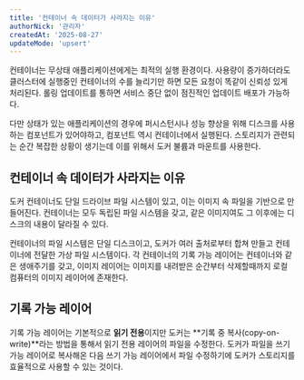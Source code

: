```yaml
---
title: '컨테이너 속 데이터가 사라지는 이유'
authorNick: '관리자'
createdAt: '2025-08-27'
updateMode: 'upsert'
---
```


컨테이너는 무상태 애플리케이션에게는 최적의 실행 환경이다.
사용량이 증가하더라도 클러스터에 실행중인 컨테이너의 수를 늘리기만 하면 모든 요청이 똑같이 신뢰성 있게 처리된다.
롤링 업데이트를 통하면 서비스 중단 없이 점진적인 업데이트 배포가 가능하다.

다만 상태가 있는 애플리케이션의 경우에 퍼시스턴시나 성능 향상을 위해 디스크를 사용하는 컴포넌트가 있어야하고, 컴포넌트 역시 컨테이너에서 실행된다.
스토리지가 관련되는 순간 복잡한 상황이 생기는데 이를 위해서 도커 불륨과 마운트를 사용한다.

## 컨테이너 속 데이터가 사라지는 이유

도커 컨테이너도 단일 드라이브 파일 시스템이 있고, 이는 이미지 속 파일을 기반으로 만들어진다.
컨테이너는 모두 독립된 파일 시스템을 갖고, 같은 이미지여도 그 이후에는 디스크의 내용이 달라질 수 있다.

컨테이너의 파일 시스템은 단일 디스크이고, 도커가 여러 출처로부터 합쳐 만들고 컨테이너에 전달한 가상 파일 시스템이다.
각 컨테이너의 기록 가능 레이어는 컨테이너와 같은 생애주기를 갖고, 이미지 레이어는 이미지를 내려받은 순간부터 삭제할때까지 로컬 컴퓨터의 이미지 레이어에 존재한다.

## 기록 가능 레이어

기록 가능 레이어는 기본적으로 **읽기 전용**이지만 도커는 **기록 중 복사(copy-on-write)**라는 방법을 통해서 읽기 전용 레이어의 파일을 수정한다.
도커가 파일을 쓰기 가능 레이어로 복사해온 다음 쓰기 가능 레이어에서 파일 수정하기에 도커가 스토리지를 효율적으로 사용할 수 있는 것이다.
